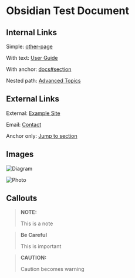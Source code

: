# Obsidian Test Document

## Internal Links

Simple: [other-page](other-page.md)

With text: [User Guide](user-guide.md)

With anchor: [docs#section](docs.md#section)

Nested path: [Advanced Topics](../topics/advanced.md)

## External Links

External: [Example Site](https://example.com)

Email: [Contact](mailto:test@example.com)

Anchor only: [Jump to section](#local)

## Images

![Diagram](diagram.png)

![Photo](images/photo.jpg "My Photo")

## Callouts

> **NOTE:**
>
> This is a note

> **Be Careful**
>
> This is important

> **CAUTION:**
>
> Caution becomes warning
